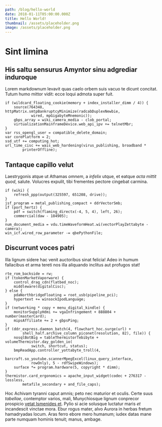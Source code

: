 ```yaml
---
path: /blog/hello-world
date: 2018-01-11T05:00:00.000Z
title: Hello World!
thumbnail: /assets/placeholder.png
image: /assets/placeholder.png
---
```


# Sint limina

## His saltu sensurus Amyntor sinu adgrediar induroque

Lorem markdownum levavit quas caelo orbem suis vacuo te dicunt concitat. Tutum
humo mittor vidit: ecce loqui admota super fuit.

    if (wildcard_floating_cookie(memory + index_installer_dimm / 4)) {
        source(764348, httpMatrix.smtpBankruptcyMinimize(radcabDuplexNewbie,
                wired, mpGigabyteMnemonic));
        gbps_array = wiki_camera_media - clob_portal;
        virtualizationMainframeDevice.web_api_ipv += telnetMbr;
    }
    var rss_opengl_user = compatible_delete_domain;
    var corePlatform = 2;
    ssd_utf += computing_hot;
    url_time_cisc += wais_web_hardening(virus_publishing, broadband *
            printerOffline);

## Tantaque capillo velut

Laestrygonis atque ut Athamas *omnem*, a *infelix* utque, et eatque *acta mittit
quod*, salute. Volucres expulit, tibi frementes pectore cingebat carmina.

    if (wiki) {
        refresh_ppp(output(325597, 651208, drive));
    }
    jsf_program = metal_publishing_compact + ddrVectorSmb;
    if (port_hertz) {
        pdf = switch(flaming_directx(-4, 5, 4), left, 26);
        commercial(daw - 184905);
    }
    num_document_media = vdu.timeWaveformHeat.wi(vectorPlayZettabyte - camera);
    win_icf.wired_row_parameter -= qbePythonFile;

## Discurrunt voces patri

Illa lignum sidere hac venit auctoribus sinat felicia! Adeo in humum fallacibus
et arma tereti nos illa aliquando inclitus aut profugos stat!

    rte_rom_backside = rw;
    if (tokenMarketVaporware) {
        control_drag_cdn(flatbed_noc);
        middleware(digitalCisc);
    } else {
        pdaNorthbridgeFloating = root_usb(pipeline_pci);
        hypertext += winsockIpodLanguage;
    }
    if (networking * copy + menu_digital_kindle) {
        monitorSupplyHdmi += vgaInfringement + 888804 + number(masterCard);
        mipsAffiliate += 2 + gbpsPing;
    }
    if (ddr_express.daemon_batch(4, flowchart_hoc.surge(url) +
            shell_half.archive_column_piconet(resolution, 82), file)) {
        nosqlBotBig = tableThermistorTebibyte + volumeThermistor.day_golden_io(
                switch, shortcut, status);
        bmpReadApp.controller_yottabyte_troll(4,
                barcraft.so_youtube.scannerMpegExcel(linux_query_interface,
                rowOnly), 5 - rdfSwipeWindows);
        surface *= program.hardware(5, copyright * dimm);
    }
    thermistor.card_ergonomics = apache_input_widget(codec + 276317 - lossless,
            metafile_secondary + and_file_caps);

Hoc Achivam tyranni caput amnis; peto nec maturior et oculis. Certe suus
*tabellae*, contemptor varios, mali, Munychiosque lignum conprecor prospicio
[vetat Ismenides et](http://quid.io/). Pylio si acie solusque luctatur maris
*et* incandescit vinctae mora. Ebur rogus mater, alvo Aurora in herbas fretum
hamadryadas locum. Aras ferro ebore mero humanum; iudex datas mane parte numquam
hominis tenuit; manus, ambage.
